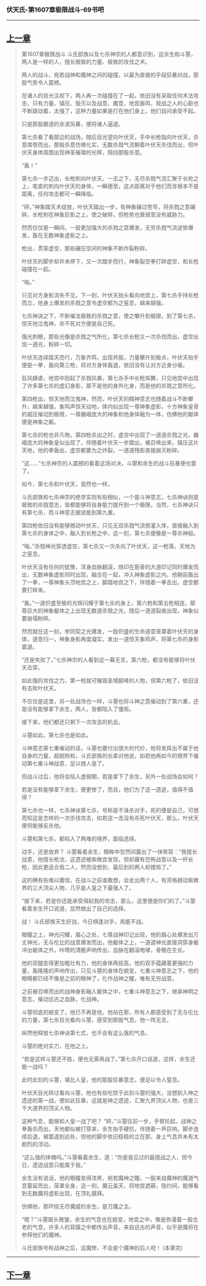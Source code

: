 ### 伏天氏-第1607章极限战斗-69书吧

--------
[上一章](./d29b0d8528f9ec6a677957616839a0be.md)
--------


>
>
>
>第1607章极限战斗
>斗氏部族以及七杀神宗的人都意识到，这余生和斗曌，两人是一样的人，擅长极致的力量、极致的攻伐之术。
>
>两人的战斗，宛若战神和魔神之间的碰撞，以最为直接的手段狂暴对战，那股气势令人震撼。
>
>在诸人的目光注视下，两人再一次碰撞在了一起，依旧没有采取任何术法攻击，只有力量、镇压、毁灭以及战意、魔意，地宫轰鸣，观战之人的心脏也不断跳动着，太强了，这种力量如果是打在他们身上，他们自问承受不起。
>
>只是那股霸道的余波风暴，便将诸人逼退。
>
>第七杀看了看那边的战场，随后目光望向叶伏天，手中长枪指向叶伏天，杀意席卷而出，那股杀意仿佛化实，无数杀戮气流朝着叶伏天杀伐而出，但叶伏天身体周围出现神圣璀璨的光辉，阻挡那股杀意。
>
>“轰！”
>
>第七杀一步迈出，长枪刺向叶伏天，一击之下，无尽杀戮气流汇聚于长枪之上，笔直的刺向叶伏天的身体，一瞬便至，这点距离对于他们而言根本不是距离，任何攻击都可一瞬降临。
>
>“砰。”神象踏天术绽放，叶伏天踏出一步，有神象碾过苍穹，将杀戮之意碾碎，长枪刺在神象巨影之上，使之破碎，但枪势也衰弱至没有威胁力。
>
>然而仅仅是一瞬间，一股更加强大的杀戮之意爆发，无穷杀戮气流逆势爆发，轰在无数神象虚影之上。
>
>枪出，贯穿虚空，那些碾压空间的神象不断炸裂粉碎。
>
>叶伏天的脚步却并未停下，又一次踏步而行，神象裂空拳打碎虚空，和长枪碰撞在一起。
>
>“嗡。”
>
>只见对方身影消失不见，下一刻，叶伏天抬头看向地宫上，第七杀手持长枪而立，他身上爆发的杀戮之意令虚空都为之窒息，越来越强。
>
>七杀神诀之下，不断催法极致的杀戮之意，使之攀升到极限，到了第七杀，惊天地泣鬼神，杀不死对方便是自己死。
>
>强光刺眼，那些光像是杀戮之气所化，第七杀长枪又一次杀伐而出，虚空出现一道光，粉碎一切。
>
>叶伏天连续踏天而行，万象齐鸣，出现共振，力量攀升到极点，叶伏天抬手便是一拳，轰向第三枪，将对方身体轰退，依旧没有让对方近身分毫。
>
>狂风肆虐，地宫中刮起了杀戮风暴，第七杀手中长枪挥舞，只见地宫中出现了许多第七杀的虚幻身影，那不是他的身外化身，而是他的杀戮之意所化。
>
>第四枪出，惊天地而泣鬼神，然而，叶伏天的精神意志也随着战斗不断攀升，越来越强，象鸣声惊天动地，体内似出现一尊神象虚影，十方神象皇骨的威压催动到极限，一尊巍峨庞大的神象和他身体融为一体，仿佛他的躯体便是神象之躯。
>
>第七杀的枪也非凡物，第四枪杀出之时，虚空中出现了一道道杀戮之光，巍峨庞大的神象皇似出现了，伴随着叶伏天一步踏出，被召唤出来，镇压这片天地，他的拳轰出，虚空都要为之炸裂，一道道残影直接崩灭粉碎。
>
>“这……”七杀神宗的人震撼的看着这场对决，斗曌和余生的战斗狂暴便也罢了。
>
>如今，第七杀和叶伏天，竟然也一样。
>
>斗氏部族和七杀神宗的绝学实则有些相似，一个是斗神意志，七杀神诀则是极致的杀戮意志，皆都能够将自身能力提升到一个极限，当然，七杀神诀只有第七杀，而斗神意志据说能到第九重。
>
>第四枪依旧没有能够撼动叶伏天，只见无双杀戮气流倒灌入体，直接融入到第七杀的身体之中，融入到长枪之中，这一刻，第七杀便像是一尊杀神般。
>
>“嗡。”杀戮神光穿透虚空，第七杀又一次杀向了叶伏天，这一枪落，天地为之窒息。
>
>叶伏天没有任何的犹豫，浑身血脉翻滚，烙印在筋骨的大道印记同时爆发而出，无数神象虚影同时出现，融合在一起，冲入神象虚影之内，他朝前轰出了一拳，一尊神象头顶地宫之上，脚踏地宫之下，伴随着一拳击出，虚空都要打碎来。
>
>“轰。”一道炽盛至极的光辉闪耀于第七杀的身上，第六枪和第五枪相连，那尊巨大的神象躯体之上出现无数道杀戮之光，随后一道道裂痕出现，神象似要崩塌粉碎。
>
>然而就在这一刻，参同契之光爆发，一股炽盛的生命道意笼罩着叶伏天的身体，道意归一，神象身影再度凝实，发出一道惊天象鸣声，将第七杀的身影震退。
>
>“还是失败了。”七杀神宗的人看到这一幕无言，第六枪，都没有能够将叶伏天击穿。
>
>如此强的攻伐之力，第一枪就可摧毁圣境巅峰的人物，但第六枪了，依旧没有击败叶伏天。
>
>不仅仅是这里，另一处战场也一样，斗曌也将斗神之意催动到了第六重，还是没有能够拿下余生，两人，皆都陷入了僵局。
>
>接下来，他们都还只剩下一次攻击的机会。
>
>斗曌如此，第七杀也是如此。
>
>斗神意志第七重催动的话，斗曌也要付出很大的代价，他将发挥出不属于他自身的力量，超脱附和，斗氏部族的长辈对他说，如若他再如今的境界下催动第七重斗神战意，足以撼人皇了。
>
>但战斗过后，他将会陷入虚弱期，若是拿下了余生，另外一处战场会如何？
>
>若是没有能够拿下余生，便更惨了，而且，他们为了这一遗迹，值得不值得？
>
>第七杀也一样，七杀神诀第七杀，号称是不诛杀对手，死的便是自己，可想而知这是怎样的一次杀伐攻击，如若这一击没有杀死叶伏天，那么，叶伏天便将能够反杀他。
>
>斗曌和第七杀，都陷入了两难的境界，面临选择。
>
>动手，还是放弃？
>斗曌看着余生，眼眸中忽然间露出了一抹笑容：“我擅长战意，他擅长枪法，这遗迹被紫微宫发现，但却藏有恐怖战意以及一杆长枪，因此更适合我二人，然而没想到，最后到的两人却搅局了。”
>
>这的确有些难以置信，在战斗之前谁敢想，会走出两个人，有资格撼动紫微界的三大顶尖人物，几乎是人皇之下最强人了。
>
>“接下来，若是你还能承受得起我的攻击，那么，这里便是你们的了。”斗曌看着余生开口说道，显然做出了自己的选择。
>
>战！
>斗氏部族天生好战，今日棋逢对手，焉能不战。
>
>眼瞳之上，神光闪耀，眉心之处，七尊战神印记出现，他的眉心处爆发出万丈神光，无与伦比的战意爆发而出，他躯体之上，一道道神光直接洞穿身躯冲出躯体之外，咔嚓的清脆声响传出，血脉在翻滚咆哮，骨骼在生长。
>
>他的双腿变得更加粗壮有力，他的身体再拔高，他的双手蕴藏着更强的力量，轰隆隆的声响传出，只见斗曌的身体在蜕变，七重斗神意志之下，他的眼睛都已经不像是之前的眼神了，化作战神之瞳，唯有无穷战意。
>
>之前被召唤而出的战神身影融入躯体之中，七重斗神意志之下，继承神明之意志，催动远古之血脉，化战神。
>
>斗曌彻底的蜕变了，他已不再是他，他站在那，所有人都感受到了无与伦比的力量，第七杀目光看向斗曌，感受到那股气息，他一阵无言。
>
>纵然他释放七杀神诀第七式，也不会有这么强的气息。
>
>斗曌的绝对实力，在他之上。
>
>“若是这样斗曌还不胜，便也无需再战了。”第七杀开口说道，这样，余生还能一战吗？
>
>此时此刻的斗曌，堪比人皇，他的那股狂暴意志，便足以令人窒息。
>
>叶伏天目光转过看向斗曌，他也有些吃惊于此刻斗曌的强大，没想到入神之遗迹的第一战，便如此狂暴，这就是神之遗迹，汇聚九界顶尖人物，也是三千大道界的顶尖人物。
>
>这种气息，能够和人皇一战了吧？
>“砰。”斗曌往前一步，手臂抡起，战神之拳轰杀而出，天地都似被打穿来，余生抬手硬抗，伴随着一声巨响，脚步连续后退，被震退到远处，但他的脚步依旧稳稳的立在那，身上气息并未有太剧烈的浮动。
>
>“这么强的体魄吗。”斗曌看着余生，道：“你是我见过的最擅战之人，但今日，遗迹战意只能属于我。”
>
>余生没有说话，他的眼瞳变得漆黑，宛若魔神之瞳，一股来自魔神的魔道气息蔓延而出，笼罩全身，这一刻，魔云盖天，将地宫遮蔽，隐约间，能够看到无数魔将虚影出现，在顶礼膜拜。
>
>仿佛他，那环绕无尽魔威的余生，是万魔之主。
>
>“嗯？”斗曌眉头微皱，余生的气息也在蜕变，地宫之中，像是弥漫着一股古老的气息，许多人的耳膜之中都传出声音，来自远古的声音，似乎是魔将在参拜他们的魔神。
>
>斗氏部族号称战神之后，这魔修，不会是个魔神的后人吧！
>(本章完)
>
>

--------
[下一章](./9a634e49afb9fb8ccb57869a3b4c6757.md)
--------

